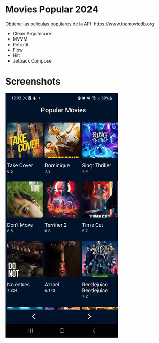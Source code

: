 # Movies Popular 2024

Obtiene las peliculas populares de la API:  https://www.themoviedb.org
 
- Clean Arquitecure
- MVVM
- Retrofit
- Flow
- Hilt
- Jetpack Compose

# Screenshots

![](https://github.com/sabrinaar/popularmovies2024Compose/blob/master/gif/popularmoviescompose.gif)


